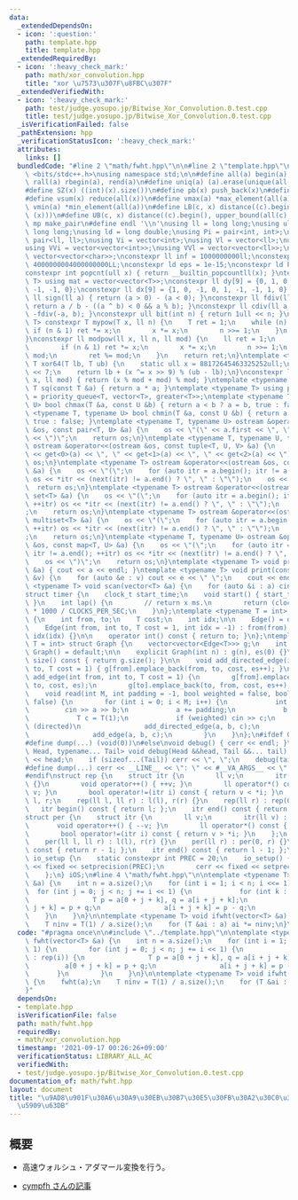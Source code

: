 ```yaml
---
data:
  _extendedDependsOn:
  - icon: ':question:'
    path: template.hpp
    title: template.hpp
  _extendedRequiredBy:
  - icon: ':heavy_check_mark:'
    path: math/xor_convolution.hpp
    title: "xor \u7573\u307F\u8FBC\u307F"
  _extendedVerifiedWith:
  - icon: ':heavy_check_mark:'
    path: test/judge.yosupo.jp/Bitwise_Xor_Convolution.0.test.cpp
    title: test/judge.yosupo.jp/Bitwise_Xor_Convolution.0.test.cpp
  _isVerificationFailed: false
  _pathExtension: hpp
  _verificationStatusIcon: ':heavy_check_mark:'
  attributes:
    links: []
  bundledCode: "#line 2 \"math/fwht.hpp\"\n\n#line 2 \"template.hpp\"\n\n#include\
    \ <bits/stdc++.h>\nusing namespace std;\n\n#define all(a) begin(a), end(a)\n#define\
    \ rall(a) rbegin(a), rend(a)\n#define uniq(a) (a).erase(unique(all(a)), (a).end())\n\
    #define SZ(x) ((int)(x).size())\n#define pb(x) push_back(x)\n#define eb(x) emplace_back(x)\n\
    #define vsum(x) reduce(all(x))\n#define vmax(a) *max_element(all(a))\n#define\
    \ vmin(a) *min_element(all(a))\n#define LB(c, x) distance((c).begin(), lower_bound(all(c),\
    \ (x)))\n#define UB(c, x) distance((c).begin(), upper_bound(all(c), (x)))\n#define\
    \ mp make_pair\n#define endl '\\n'\nusing ll = long long;\nusing ull = unsigned\
    \ long long;\nusing ld = long double;\nusing Pi = pair<int, int>;\nusing Pl =\
    \ pair<ll, ll>;\nusing Vi = vector<int>;\nusing Vl = vector<ll>;\nusing Vc = vector<char>;\n\
    using VVi = vector<vector<int>>;\nusing VVl = vector<vector<ll>>;\nusing VVc =\
    \ vector<vector<char>>;\nconstexpr ll inf = 1000000000ll;\nconstexpr ll INF =\
    \ 4000000004000000000LL;\nconstexpr ld eps = 1e-15;\nconstexpr ld PI = 3.141592653589793;\n\
    constexpr int popcnt(ull x) { return __builtin_popcountll(x); }\ntemplate <typename\
    \ T> using mat = vector<vector<T>>;\nconstexpr ll dy[9] = {0, 1, 0, -1, 1, 1,\
    \ -1, -1, 0};\nconstexpr ll dx[9] = {1, 0, -1, 0, 1, -1, -1, 1, 0};\nconstexpr\
    \ ll sign(ll a) { return (a > 0) - (a < 0); }\nconstexpr ll fdiv(ll a, ll b) {\
    \ return a / b - ((a ^ b) < 0 && a % b); }\nconstexpr ll cdiv(ll a, ll b) { return\
    \ -fdiv(-a, b); }\nconstexpr ull bit(int n) { return 1ull << n; }\ntemplate <typename\
    \ T> constexpr T mypow(T x, ll n) {\n    T ret = 1;\n    while (n) {\n       \
    \ if (n & 1) ret *= x;\n        x *= x;\n        n >>= 1;\n    }\n    return ret;\n\
    }\nconstexpr ll modpow(ll x, ll n, ll mod) {\n    ll ret = 1;\n    while (n) {\n\
    \        if (n & 1) ret *= x;\n        x *= x;\n        n >>= 1;\n        x %=\
    \ mod;\n        ret %= mod;\n    }\n    return ret;\n}\ntemplate <typename T>\
    \ T xor64(T lb, T ub) {\n    static ull x = 88172645463325252ull;\n    x ^= x\
    \ << 7;\n    return lb + (x ^= x >> 9) % (ub - lb);\n}\nconstexpr ll safemod(ll\
    \ x, ll mod) { return (x % mod + mod) % mod; }\ntemplate <typename T> constexpr\
    \ T sq(const T &a) { return a * a; }\ntemplate <typename T> using priority_queue_rev\
    \ = priority_queue<T, vector<T>, greater<T>>;\ntemplate <typename T, typename\
    \ U> bool chmax(T &a, const U &b) { return a < b ? a = b, true : false; }\ntemplate\
    \ <typename T, typename U> bool chmin(T &a, const U &b) { return a > b ? a = b,\
    \ true : false; }\ntemplate <typename T, typename U> ostream &operator<<(ostream\
    \ &os, const pair<T, U> &a) {\n    os << \"(\" << a.first << \", \" << a.second\
    \ << \")\";\n    return os;\n}\ntemplate <typename T, typename U, typename V>\
    \ ostream &operator<<(ostream &os, const tuple<T, U, V> &a) {\n    os << \"(\"\
    \ << get<0>(a) << \", \" << get<1>(a) << \", \" << get<2>(a) << \")\";\n    return\
    \ os;\n}\ntemplate <typename T> ostream &operator<<(ostream &os, const vector<T>\
    \ &a) {\n    os << \"(\";\n    for (auto itr = a.begin(); itr != a.end(); ++itr)\
    \ os << *itr << (next(itr) != a.end() ? \", \" : \"\");\n    os << \")\";\n  \
    \  return os;\n}\ntemplate <typename T> ostream &operator<<(ostream &os, const\
    \ set<T> &a) {\n    os << \"(\";\n    for (auto itr = a.begin(); itr != a.end();\
    \ ++itr) os << *itr << (next(itr) != a.end() ? \", \" : \"\");\n    os << \")\"\
    ;\n    return os;\n}\ntemplate <typename T> ostream &operator<<(ostream &os, const\
    \ multiset<T> &a) {\n    os << \"(\";\n    for (auto itr = a.begin(); itr != a.end();\
    \ ++itr) os << *itr << (next(itr) != a.end() ? \", \" : \"\");\n    os << \")\"\
    ;\n    return os;\n}\ntemplate <typename T, typename U> ostream &operator<<(ostream\
    \ &os, const map<T, U> &a) {\n    os << \"(\";\n    for (auto itr = a.begin();\
    \ itr != a.end(); ++itr) os << *itr << (next(itr) != a.end() ? \", \" : \"\");\n\
    \    os << \")\";\n    return os;\n}\ntemplate <typename T> void print(const T\
    \ &a) { cout << a << endl; }\ntemplate <typename T> void print(const vector<T>\
    \ &v) {\n    for (auto &e : v) cout << e << \" \";\n    cout << endl;\n}\ntemplate\
    \ <typename T> void scan(vector<T> &a) {\n    for (auto &i : a) cin >> i;\n}\n\
    struct timer {\n    clock_t start_time;\n    void start() { start_time = clock();\
    \ }\n    int lap() {\n        // return x ms.\n        return (clock() - start_time)\
    \ * 1000 / CLOCKS_PER_SEC;\n    }\n};\ntemplate <typename T = int> struct Edge\
    \ {\n    int from, to;\n    T cost;\n    int idx;\n\n    Edge() = default;\n\n\
    \    Edge(int from, int to, T cost = 1, int idx = -1) : from(from), to(to), cost(cost),\
    \ idx(idx) {}\n\n    operator int() const { return to; }\n};\ntemplate <typename\
    \ T = int> struct Graph {\n    vector<vector<Edge<T>>> g;\n    int es;\n\n   \
    \ Graph() = default;\n\n    explicit Graph(int n) : g(n), es(0) {}\n\n    size_t\
    \ size() const { return g.size(); }\n\n    void add_directed_edge(int from, int\
    \ to, T cost = 1) { g[from].emplace_back(from, to, cost, es++); }\n\n    void\
    \ add_edge(int from, int to, T cost = 1) {\n        g[from].emplace_back(from,\
    \ to, cost, es);\n        g[to].emplace_back(to, from, cost, es++);\n    }\n\n\
    \    void read(int M, int padding = -1, bool weighted = false, bool directed =\
    \ false) {\n        for (int i = 0; i < M; i++) {\n            int a, b;\n   \
    \         cin >> a >> b;\n            a += padding;\n            b += padding;\n\
    \            T c = T(1);\n            if (weighted) cin >> c;\n            if\
    \ (directed)\n                add_directed_edge(a, b, c);\n            else\n\
    \                add_edge(a, b, c);\n        }\n    }\n};\n#ifdef ONLINE_JUDGE\n\
    #define dump(...) (void(0))\n#else\nvoid debug() { cerr << endl; }\ntemplate <typename\
    \ Head, typename... Tail> void debug(Head &&head, Tail &&... tail) {\n    cerr\
    \ << head;\n    if (sizeof...(Tail)) cerr << \", \";\n    debug(tail...);\n}\n\
    #define dump(...) cerr << __LINE__ << \": \" << #__VA_ARGS__ << \" = \", debug(__VA_ARGS__)\n\
    #endif\nstruct rep {\n    struct itr {\n        ll v;\n        itr(ll v) : v(v)\
    \ {}\n        void operator++() { ++v; }\n        ll operator*() const { return\
    \ v; }\n        bool operator!=(itr i) const { return v < *i; }\n    };\n    ll\
    \ l, r;\n    rep(ll l, ll r) : l(l), r(r) {}\n    rep(ll r) : rep(0, r) {}\n \
    \   itr begin() const { return l; };\n    itr end() const { return r; };\n};\n\
    struct per {\n    struct itr {\n        ll v;\n        itr(ll v) : v(v) {}\n \
    \       void operator++() { --v; }\n        ll operator*() const { return v; }\n\
    \        bool operator!=(itr i) const { return v > *i; }\n    };\n    ll l, r;\n\
    \    per(ll l, ll r) : l(l), r(r) {}\n    per(ll r) : per(0, r) {}\n    itr begin()\
    \ const { return r - 1; };\n    itr end() const { return l - 1; };\n};\nstruct\
    \ io_setup {\n    static constexpr int PREC = 20;\n    io_setup() {\n        cout\
    \ << fixed << setprecision(PREC);\n        cerr << fixed << setprecision(PREC);\n\
    \    };\n} iOS;\n#line 4 \"math/fwht.hpp\"\n\ntemplate <typename T> void fwht(vector<T>\
    \ &a) {\n    int n = a.size();\n    for (int i = 1; i < n; i <<= 1) {\n      \
    \  for (int j = 0; j < n; j += i << 1) {\n            for (int k : rep(i)) {\n\
    \                T p = a[0 + j + k], q = a[i + j + k];\n                a[0 +\
    \ j + k] = p + q;\n                a[i + j + k] = p - q;\n            }\n    \
    \    }\n    }\n}\n\ntemplate <typename T> void ifwht(vector<T> &a) {\n    fwht(a);\n\
    \    T ninv = T(1) / a.size();\n    for (T &ai : a) ai *= ninv;\n}\n"
  code: "#pragma once\n\n#include \"../template.hpp\"\n\ntemplate <typename T> void\
    \ fwht(vector<T> &a) {\n    int n = a.size();\n    for (int i = 1; i < n; i <<=\
    \ 1) {\n        for (int j = 0; j < n; j += i << 1) {\n            for (int k\
    \ : rep(i)) {\n                T p = a[0 + j + k], q = a[i + j + k];\n       \
    \         a[0 + j + k] = p + q;\n                a[i + j + k] = p - q;\n     \
    \       }\n        }\n    }\n}\n\ntemplate <typename T> void ifwht(vector<T> &a)\
    \ {\n    fwht(a);\n    T ninv = T(1) / a.size();\n    for (T &ai : a) ai *= ninv;\n\
    }"
  dependsOn:
  - template.hpp
  isVerificationFile: false
  path: math/fwht.hpp
  requiredBy:
  - math/xor_convolution.hpp
  timestamp: '2021-09-17 00:26:26+09:00'
  verificationStatus: LIBRARY_ALL_AC
  verifiedWith:
  - test/judge.yosupo.jp/Bitwise_Xor_Convolution.0.test.cpp
documentation_of: math/fwht.hpp
layout: document
title: "\u9AD8\u901F\u30A6\u30A9\u30EB\u30B7\u30E5\u30FB\u30A2\u30C0\u30DE\u30FC\u30EB\
  \u5909\u63DB"
---
```


## 概要
- 高速ウォルシュ・アダマール変換を行う。

- [cympfh さんの記事](https://cympfh.cc/aiura/hadamard-xor-convolution)